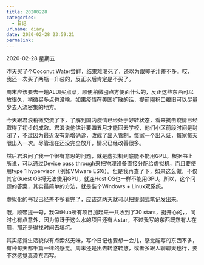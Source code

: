 ```yaml
---
title: 20200228
categories:
  - 日记
urlname: diary
date: 2020-02-28 23:59:21
permalink:
---
```

2020-02-28 星期五

昨天买了个Coconut Water尝鲜，结果难喝死了，还以为跟椰子汁差不多。哎，我还一次买了两瓶一升装的，反正以后肯定是不买了。

周末应该要去一趟ALDI买点菜，顺便稍微囤点方便面什么的，反正这些东西可以放很久，稍微买多点也没啥。如果疫情在美国扩散的话，提前囤积口粮旧可以尽量少去人流密集的地方。

今天跟君浪稍微交流了下，了解到国内疫情已经处于好转状态，看来抗击疫情已经取得了初步的成效。君浪说他估计要四五月才能回去学校，他们小区前段时间是封闭了，不过因为最近没有新增确诊，改成了出入管制，每家一个出入证，每家每天限出入一次。尽管现在还没完全放开，情况已经改善很多。

然后君浪问了我一个很有意思的问题，就是虚拟机到底能不能用GPU。根据书上所说，可以通过Device pass through来把物理设备直接分配给虚拟机，而且要使用type 1 hypervisor（例如VMware ESXi）。但是我再查了下，如果这么做，不仅其它Guest OS将无法使用GPU，就连Host OS也一样不能用GPU。所以，这个问题的答案，其实最简单的方法，就是装个Windows + Linux双系统。

虚拟化的书我已经差不多看完了，应该这两天就可以把提纲式笔记发出来。

哦，顺带提一句，我GitHub所有项目加起来一共收到了30 stars，挺开心的，，同时也有点意外，因为惊讶于这么水的项目还有人star。不过我写的东西既然有人在用，那还是得找时间去填坑。

其实感觉生活貌似有点索然无味，写个日记也要想一会儿，感觉能写的东西不多，有种每天都千篇一律的感觉。周末还是出去转悠转悠，或者多跟人聊聊天也行，要不然感觉真没东西写。